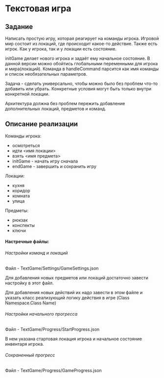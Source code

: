 # Текстовая игра

## Задание
Написать простую игру, которая реагирует на команды игрока. Игровой мир состоит из локаций, где происходит какое-то действие. Также есть игрок. Как у игрока, так и у локации есть состояние.

initGame делает нового игрока и задаёт ему начальное состояние. В данной версии можно обойтись глобальными переменными для игрока и мира(локаций). Команда в handleCommand парсится как имя команды и список необязательных параметров. 

Задача - сделать универсально, чтобы можно было без проблем что-то добавить или убрать. Конкретные условия могут быть только внутри конкретной локации. 

Архитектура должна без проблем пережить добавление дополнительных локаций, предметов и команд.

## Описание реализации
Команды игрока:
- осмотреться
- идти <имя локации>
- взять <имя предмета>
- initGame - начать игру сначала
- endGame - завершить и сохранить игру

Локации:
- кухня
- коридор
- комната
- улица

Предметы:
- рюкзак
- конспекты
- ключи

#### Настречные файлы:
###### Настройки команд и локаций 
Файл - TextGame/Settings/GameSettings.json

Для добавления новых предметов или локаций достаточно завести настройку в этот файл.

Для добавления новых действий их надо завести в этом файле и указать класс реализующий логику действия в игре (Class Namespace.Class Name)

###### Настройки начального прогресса 
Файл - TextGame/Progress/StartProgress.json

В нем указана стартовая локация игрока и начальное состояние инвентаря игрока.
  
###### Сохраненный прогресс 
Файл - TextGame/Progress/GameProgress.json

